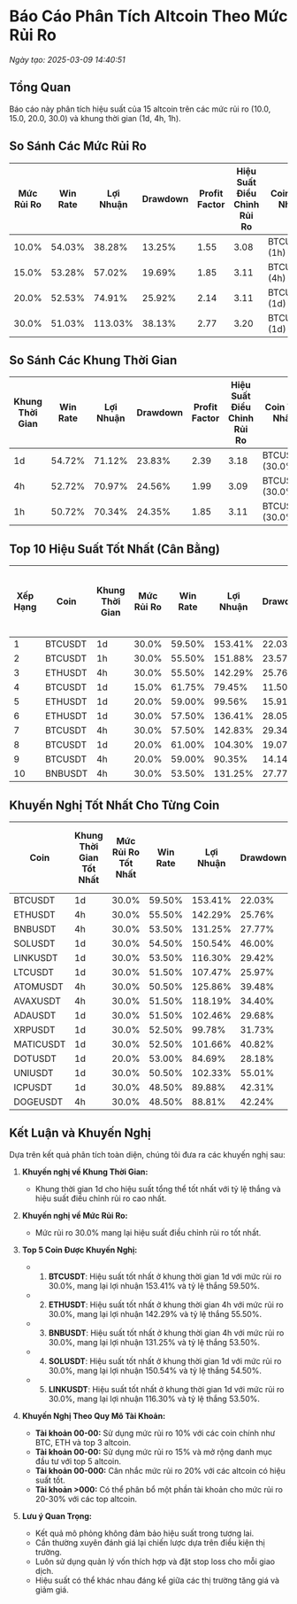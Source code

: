 # Báo Cáo Phân Tích Altcoin Theo Mức Rủi Ro

*Ngày tạo: 2025-03-09 14:40:51*

## Tổng Quan

Báo cáo này phân tích hiệu suất của 15 altcoin trên các mức rủi ro (10.0, 15.0, 20.0, 30.0) và khung thời gian (1d, 4h, 1h).

## So Sánh Các Mức Rủi Ro

| Mức Rủi Ro | Win Rate | Lợi Nhuận | Drawdown | Profit Factor | Hiệu Suất Điều Chỉnh Rủi Ro | Coin Tốt Nhất |
|------------|----------|-----------|----------|---------------|------------------------------|--------------|
| 10.0% | 54.03% | 38.28% | 13.25% | 1.55 | 3.08 | BTCUSDT (1h) |
| 15.0% | 53.28% | 57.02% | 19.69% | 1.85 | 3.11 | BTCUSDT (4h) |
| 20.0% | 52.53% | 74.91% | 25.92% | 2.14 | 3.11 | BTCUSDT (1d) |
| 30.0% | 51.03% | 113.03% | 38.13% | 2.77 | 3.20 | BTCUSDT (1d) |

## So Sánh Các Khung Thời Gian

| Khung Thời Gian | Win Rate | Lợi Nhuận | Drawdown | Profit Factor | Hiệu Suất Điều Chỉnh Rủi Ro | Coin Tốt Nhất |
|-----------------|----------|-----------|----------|---------------|------------------------------|--------------|
| 1d | 54.72% | 71.12% | 23.83% | 2.39 | 3.18 | BTCUSDT (30.0%) |
| 4h | 52.72% | 70.97% | 24.56% | 1.99 | 3.09 | BTCUSDT (30.0%) |
| 1h | 50.72% | 70.34% | 24.35% | 1.85 | 3.11 | BTCUSDT (30.0%) |

## Top 10 Hiệu Suất Tốt Nhất (Cân Bằng)

| Xếp Hạng | Coin | Khung Thời Gian | Mức Rủi Ro | Win Rate | Lợi Nhuận | Drawdown | Hiệu Suất Điều Chỉnh Rủi Ro | Điểm Cân Bằng |
|----------|------|-----------------|------------|----------|-----------|----------|------------------------------|--------------|
| 1 | BTCUSDT | 1d | 30.0% | 59.50% | 153.41% | 22.03% | 6.96 | 0.988 |
| 2 | BTCUSDT | 1h | 30.0% | 55.50% | 151.88% | 23.57% | 6.44 | 0.867 |
| 3 | ETHUSDT | 4h | 30.0% | 55.50% | 142.29% | 25.76% | 5.52 | 0.826 |
| 4 | BTCUSDT | 1d | 15.0% | 61.75% | 79.45% | 11.50% | 6.91 | 0.825 |
| 5 | ETHUSDT | 1d | 20.0% | 59.00% | 99.56% | 15.91% | 6.26 | 0.823 |
| 6 | ETHUSDT | 1d | 30.0% | 57.50% | 136.41% | 28.05% | 4.86 | 0.821 |
| 7 | BTCUSDT | 4h | 30.0% | 57.50% | 142.83% | 29.34% | 4.87 | 0.802 |
| 8 | BTCUSDT | 1d | 20.0% | 61.00% | 104.30% | 19.07% | 5.47 | 0.796 |
| 9 | BTCUSDT | 4h | 20.0% | 59.00% | 90.35% | 14.14% | 6.39 | 0.765 |
| 10 | BNBUSDT | 4h | 30.0% | 53.50% | 131.25% | 27.77% | 4.73 | 0.752 |

## Khuyến Nghị Tốt Nhất Cho Từng Coin

| Coin | Khung Thời Gian Tốt Nhất | Mức Rủi Ro Tốt Nhất | Win Rate | Lợi Nhuận | Drawdown | Hiệu Suất Điều Chỉnh Rủi Ro |
|------|--------------------------|---------------------|----------|-----------|----------|------------------------------|
| BTCUSDT | 1d | 30.0% | 59.50% | 153.41% | 22.03% | 6.96 |
| ETHUSDT | 4h | 30.0% | 55.50% | 142.29% | 25.76% | 5.52 |
| BNBUSDT | 4h | 30.0% | 53.50% | 131.25% | 27.77% | 4.73 |
| SOLUSDT | 1d | 30.0% | 54.50% | 150.54% | 46.00% | 3.27 |
| LINKUSDT | 1d | 30.0% | 53.50% | 116.30% | 29.42% | 3.95 |
| LTCUSDT | 1d | 30.0% | 51.50% | 107.47% | 25.97% | 4.14 |
| ATOMUSDT | 4h | 30.0% | 50.50% | 125.86% | 39.48% | 3.19 |
| AVAXUSDT | 4h | 30.0% | 51.50% | 118.19% | 34.40% | 3.44 |
| ADAUSDT | 1d | 30.0% | 51.50% | 102.46% | 29.68% | 3.45 |
| XRPUSDT | 1d | 30.0% | 52.50% | 99.78% | 31.73% | 3.14 |
| MATICUSDT | 1d | 30.0% | 52.50% | 101.66% | 40.82% | 2.49 |
| DOTUSDT | 1d | 20.0% | 53.00% | 84.69% | 28.18% | 3.01 |
| UNIUSDT | 1d | 30.0% | 50.50% | 102.33% | 55.01% | 1.86 |
| ICPUSDT | 1d | 30.0% | 48.50% | 89.88% | 42.31% | 2.12 |
| DOGEUSDT | 4h | 30.0% | 48.50% | 88.81% | 42.24% | 2.10 |

## Kết Luận và Khuyến Nghị

Dựa trên kết quả phân tích toàn diện, chúng tôi đưa ra các khuyến nghị sau:

1. **Khuyến nghị về Khung Thời Gian:**
   - Khung thời gian 1d cho hiệu suất tổng thể tốt nhất với tỷ lệ thắng và hiệu suất điều chỉnh rủi ro cao nhất.

2. **Khuyến nghị về Mức Rủi Ro:**
   - Mức rủi ro 30.0% mang lại hiệu suất điều chỉnh rủi ro tốt nhất.

3. **Top 5 Coin Được Khuyến Nghị:**
   - 1. **BTCUSDT**: Hiệu suất tốt nhất ở khung thời gian 1d với mức rủi ro 30.0%, mang lại lợi nhuận 153.41% và tỷ lệ thắng 59.50%.
   - 2. **ETHUSDT**: Hiệu suất tốt nhất ở khung thời gian 4h với mức rủi ro 30.0%, mang lại lợi nhuận 142.29% và tỷ lệ thắng 55.50%.
   - 3. **BNBUSDT**: Hiệu suất tốt nhất ở khung thời gian 4h với mức rủi ro 30.0%, mang lại lợi nhuận 131.25% và tỷ lệ thắng 53.50%.
   - 4. **SOLUSDT**: Hiệu suất tốt nhất ở khung thời gian 1d với mức rủi ro 30.0%, mang lại lợi nhuận 150.54% và tỷ lệ thắng 54.50%.
   - 5. **LINKUSDT**: Hiệu suất tốt nhất ở khung thời gian 1d với mức rủi ro 30.0%, mang lại lợi nhuận 116.30% và tỷ lệ thắng 53.50%.

4. **Khuyến Nghị Theo Quy Mô Tài Khoản:**
   - **Tài khoản 00-00:** Sử dụng mức rủi ro 10% với các coin chính như BTC, ETH và top 3 altcoin.
   - **Tài khoản 00-00:** Sử dụng mức rủi ro 15% và mở rộng danh mục đầu tư với top 5 altcoin.
   - **Tài khoản 00-000:** Cân nhắc mức rủi ro 20% với các altcoin có hiệu suất tốt.
   - **Tài khoản >000:** Có thể phân bổ một phần tài khoản cho mức rủi ro 20-30% với các top altcoin.

5. **Lưu ý Quan Trọng:**
   - Kết quả mô phỏng không đảm bảo hiệu suất trong tương lai.
   - Cần thường xuyên đánh giá lại chiến lược dựa trên điều kiện thị trường.
   - Luôn sử dụng quản lý vốn thích hợp và đặt stop loss cho mỗi giao dịch.
   - Hiệu suất có thể khác nhau đáng kể giữa các thị trường tăng giá và giảm giá.
